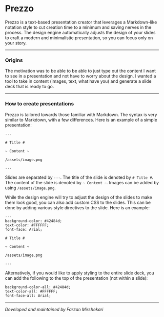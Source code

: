 <h1>Prezzo</h1>

Prezzo is a text-based presentation creator that leverages a Markdown-like notation style to cut creation time to a minimum and saving nerves in the process. The design engine automatically adjusts the design of your slides to craft a modern and minimalistic presentation, so you can focus only on your story.

---

<h3>Origins</h3>

The motivation was to be able to be able to just type out the content I want to see in a presentation and not have to worry about the design. I wanted a tool to take in content (images, text, what have you) and generate a slide deck that is ready to go.

---

<h3>How to create presentations</h3>


Prezzo is tailored towards those familiar with Markdown. The syntax is very similar to Markdown, with a few differences. Here is an example of a simple presentation:

```
---

# Title #

~ Content ~

/assets/image.png

---
```

Slides are separated by `---`. The title of the slide is denoted by `# Title #`. The content of the slide is denoted by `~ Content ~`. Images can be added by using `/assets/image.png`.

While the design engine will try to adjust the design of the slides to make them look good, you can also add custom CSS to the slides. This can be done by adding various style directives to the slide. Here is an example:

```
---
background-color: #42484d;
text-color: #FFFFFF;
font-face: Arial;

# Title #

~ Content ~

/assets/image.png

---
```

Alternatively, if you would like to apply styling to the entire slide deck, you can add the following to the top of the presentation (not within a slide):
```
background-color-all: #42484d;
text-color-all: #FFFFFF;
font-face-all: Arial;
```

---

<i>Developed and maintained by Farzan Mirshekari</i>
